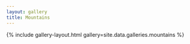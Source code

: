 ```yaml
---
layout: gallery
title: Mountains
---
```


{% include gallery-layout.html gallery=site.data.galleries.mountains %}
